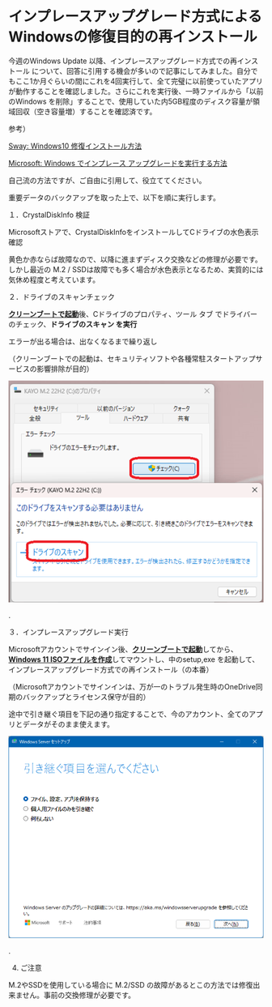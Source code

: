 # インプレースアップグレード方式によるWindowsの修復目的の再インストール

今週のWindows Update 以降、インプレースアップグレード方式での再インストール について、回答に引用する機会が多いので記事にしてみました。自分でもここ1か月ぐらいの間にこれを4回実行して、全て完璧に以前使っていたアプリが動作することを確認しました。さらにこれを実行後、一時ファイルから「以前のWindows を削除」することで、使用していた内5GB程度のディスク容量が領域回収（空き容量増）することを確認済です。

参考）

[Sway: Windows10 修復インストール方法](https://sway.office.com/aJojRyhCeaVzFTSc)

[Microsoft: Windows でインプレース アップグレードを実行する方法](https://learn.microsoft.com/ja-jp/troubleshoot/windows-server/setup-upgrade-and-drivers/repair-or-in-place-upgrade?WT.mc_id=WDIT-MVP-35878)

自己流の方法ですが、ご自由に引用して、役立ててください。

重要データのバックアップを取った上で、以下を順に実行します。

１．CrystalDiskInfo 検証

Microsoftストアで、CrystalDiskInfoをインストールしてCドライブの水色表示確認

黄色か赤ならば故障なので、以降に進まずディスク交換などの修理が必要です。しかし最近の M.2 / SSDは故障でも多く場合が水色表示となるため、実質的には気休め程度と考えています。

２．ドライブのスキャンチェック

[**クリーンブートで起動**](https://support.microsoft.com/ja-jp/topic/windows-%E3%81%A7%E3%82%AF%E3%83%AA%E3%83%BC%E3%83%B3-%E3%83%96%E3%83%BC%E3%83%88%E3%82%92%E5%AE%9F%E8%A1%8C%E3%81%99%E3%82%8B%E6%96%B9%E6%B3%95-da2f9573-6eec-00ad-2f8a-a97a1807f3dd)後、Cドライブのプロパティ、ツール タブ でドライバーのチェック、**ドライブのスキャン を実行**

エラーが出る場合は、出なくなるまで繰り返し

（クリーンブートでの起動は、セキュリティソフトや各種常駐スタートアップサービスの影響排除が目的）

[![画像](462a0959-3f04-426a-98de-a20c67ccb2dd.png)](462a0959-3f04-426a-98de-a20c67ccb2dd.png)

.

３．インプレースアップグレード実行

Microsoftアカウントでサインイン後、[**クリーンブートで起動**](https://support.microsoft.com/ja-jp/topic/windows-%E3%81%A7%E3%82%AF%E3%83%AA%E3%83%BC%E3%83%B3-%E3%83%96%E3%83%BC%E3%83%88%E3%82%92%E5%AE%9F%E8%A1%8C%E3%81%99%E3%82%8B%E6%96%B9%E6%B3%95-da2f9573-6eec-00ad-2f8a-a97a1807f3dd)してから、[**Windows 11 ISOファイルを作成**](https://www.microsoft.com/ja-jp/software-download/windows11)してマウントし、中のsetup,exe を起動して、インプレースアップグレード方式での再インストール（の本番）

（Microsoftアカウントでサインインは、万が一のトラブル発生時のOneDrive同期のバックアップとライセンス保守が目的）

途中で引き継ぐ項目を下記の通り指定することで、今のアカウント、全てのアプリとデータがそのまま使えます。

[![画像](989fafea-debc-4e86-aedd-a369e297dd8a.png)](989fafea-debc-4e86-aedd-a369e297dd8a.png)

.

4. ご注意

M.2やSSDを使用している場合に M.2/SSD の故障があるとこの方法では修復出来ません。事前の交換修理が必要です。
